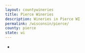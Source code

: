 ```yaml
---
layout: countywineries
title: Pierce Wineries
description: Wineries in Pierce WI
permalink: /wisconsin/pierce/
county: pierce
state: wi
---
```

-
